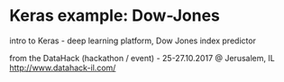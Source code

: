# Keras example: Dow-Jones
intro to Keras - deep learning platform, Dow Jones index predictor

from the DataHack (hackathon / event) - 25-27.10.2017 @ Jerusalem, IL
http://www.datahack-il.com/
